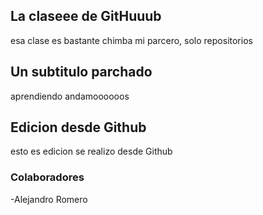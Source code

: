 ## La claseee de GitHuuub
esa clase es bastante chimba mi parcero, solo repositorios

## Un subtitulo parchado
aprendiendo andamoooooos

## Edicion desde Github
esto es edicion se realizo desde Github

### Colaboradores
-Alejandro Romero